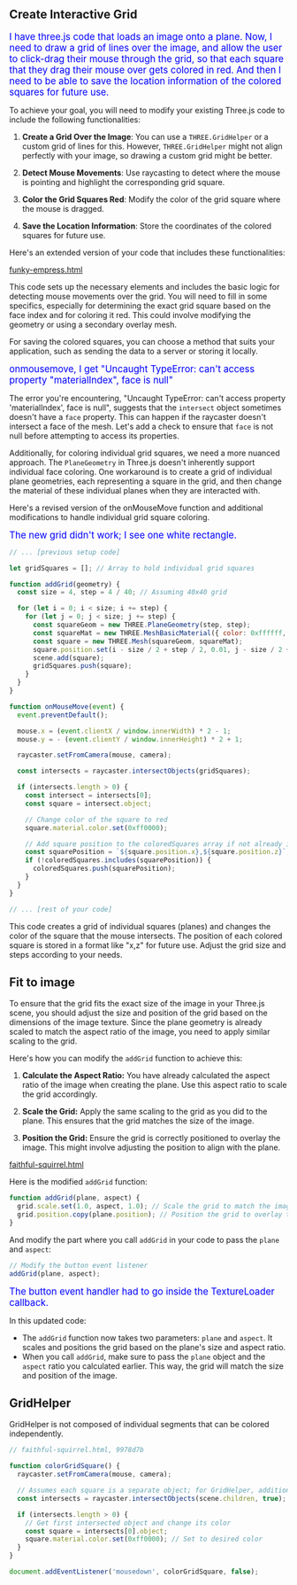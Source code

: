 ## Create Interactive Grid

<span style="color:blue;font-size:larger;">I have three.js code that loads an image onto a plane.  Now, I need to draw a grid of lines over the image, and allow the user to click-drag their mouse through the grid, so that each square that they drag their mouse over gets colored in red.  And then I need to be able to save the location information of the colored squares for future use.</span>

To achieve your goal, you will need to modify your existing Three.js code to include the following functionalities:

1. **Create a Grid Over the Image**: You can use a `THREE.GridHelper` or a custom grid of lines for this. However, `THREE.GridHelper` might not align perfectly with your image, so drawing a custom grid might be better.

2. **Detect Mouse Movements**: Use raycasting to detect where the mouse is pointing and highlight the corresponding grid square.

3. **Color the Grid Squares Red**: Modify the color of the grid square where the mouse is dragged.

4. **Save the Location Information**: Store the coordinates of the colored squares for future use.

Here's an extended version of your code that includes these functionalities:

[funky-empress.html](funky-empress.html)

This code sets up the necessary elements and includes the basic logic for detecting mouse movements over the grid. You will need to fill in some specifics, especially for determining the exact grid square based on the face index and for coloring it red. This could involve modifying the geometry or using a secondary overlay mesh.

For saving the colored squares, you can choose a method that suits your application, such as sending the data to a server or storing it locally.

<span style="color:blue;font-size:larger;">onmousemove, I get "Uncaught TypeError: can't access property "materialIndex", face is null"</span>

The error you're encountering, "Uncaught TypeError: can't access property 'materialIndex', face is null", suggests that the `intersect` object sometimes doesn't have a `face` property. This can happen if the raycaster doesn't intersect a face of the mesh. Let's add a check to ensure that `face` is not null before attempting to access its properties.

Additionally, for coloring individual grid squares, we need a more nuanced approach. The `PlaneGeometry` in Three.js doesn't inherently support individual face coloring. One workaround is to create a grid of individual plane geometries, each representing a square in the grid, and then change the material of these individual planes when they are interacted with.

Here's a revised version of the onMouseMove function and additional modifications to handle individual grid square coloring.

<span style="color:blue;font-size:larger;">The new grid didn't work; I see one white rectangle.</span>

```javascript
// ... [previous setup code]

let gridSquares = []; // Array to hold individual grid squares

function addGrid(geometry) {
  const size = 4, step = 4 / 40; // Assuming 40x40 grid

  for (let i = 0; i < size; i += step) {
    for (let j = 0; j < size; j += step) {
      const squareGeom = new THREE.PlaneGeometry(step, step);
      const squareMat = new THREE.MeshBasicMaterial({ color: 0xffffff, side: THREE.DoubleSide });
      const square = new THREE.Mesh(squareGeom, squareMat);
      square.position.set(i - size / 2 + step / 2, 0.01, j - size / 2 + step / 2); // Slightly above the main plane
      scene.add(square);
      gridSquares.push(square);
    }
  }
}

function onMouseMove(event) {
  event.preventDefault();

  mouse.x = (event.clientX / window.innerWidth) * 2 - 1;
  mouse.y = - (event.clientY / window.innerHeight) * 2 + 1;

  raycaster.setFromCamera(mouse, camera);

  const intersects = raycaster.intersectObjects(gridSquares);

  if (intersects.length > 0) {
    const intersect = intersects[0];
    const square = intersect.object;

    // Change color of the square to red
    square.material.color.set(0xff0000);

    // Add square position to the coloredSquares array if not already included
    const squarePosition = `${square.position.x},${square.position.z}`;
    if (!coloredSquares.includes(squarePosition)) {
      coloredSquares.push(squarePosition);
    }
  }
}

// ... [rest of your code]
```

This code creates a grid of individual squares (planes) and changes the color of the square that the mouse intersects. The position of each colored square is stored in a format like "x,z" for future use. Adjust the grid size and steps according to your needs.

## Fit to image

To ensure that the grid fits the exact size of the image in your Three.js scene, you should adjust the size and position of the grid based on the dimensions of the image texture. Since the plane geometry is already scaled to match the aspect ratio of the image, you need to apply similar scaling to the grid.

Here's how you can modify the `addGrid` function to achieve this:

1. **Calculate the Aspect Ratio:** You have already calculated the aspect ratio of the image when creating the plane. Use this aspect ratio to scale the grid accordingly.

2. **Scale the Grid:** Apply the same scaling to the grid as you did to the plane. This ensures that the grid matches the size of the image.

3. **Position the Grid:** Ensure the grid is correctly positioned to overlay the image. This might involve adjusting the position to align with the plane.

[faithful-squirrel.html](faithful-squirrel.html)

Here is the modified `addGrid` function:

```javascript
function addGrid(plane, aspect) {
  grid.scale.set(1.0, aspect, 1.0); // Scale the grid to match the image aspect ratio
  grid.position.copy(plane.position); // Position the grid to overlay the plane
}
```

And modify the part where you call `addGrid` in your code to pass the `plane` and `aspect`:

```javascript
// Modify the button event listener
addGrid(plane, aspect);
```

<span style="color:blue;font-size:larger;">The button event handler had to go inside the TextureLoader callback.</span>

In this updated code:

- The `addGrid` function now takes two parameters: `plane` and `aspect`. It scales and positions the grid based on the plane's size and aspect ratio.
- When you call `addGrid`, make sure to pass the `plane` object and the `aspect` ratio you calculated earlier. This way, the grid will match the size and position of the image.

## GridHelper

GridHelper is not composed of individual segments that can be colored independently.

```js
// faithful-squirrel.html, 9978d7b

function colorGridSquare() {
  raycaster.setFromCamera(mouse, camera);

  // Assumes each square is a separate object; for GridHelper, additional work is needed
  const intersects = raycaster.intersectObjects(scene.children, true);

  if (intersects.length > 0) {
    // Get first intersected object and change its color
    const square = intersects[0].object;
    square.material.color.set(0xff0000); // Set to desired color
  }
}

document.addEventListener('mousedown', colorGridSquare, false);
```

<br>
